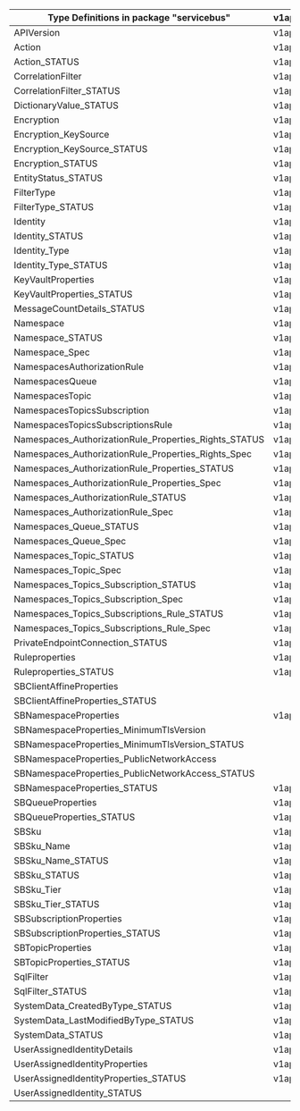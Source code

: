 | Type Definitions in package "servicebus"              | v1api20210101preview | v1api20211101 | v1api20221001preview | v1beta20210101preview |
|-------------------------------------------------------|----------------------|---------------|----------------------|-----------------------|
| APIVersion                                            | v1api20210101preview | v1api20211101 | v1api20221001preview | v1beta20210101preview |
| Action                                                | v1api20210101preview | v1api20211101 | v1api20221001preview | v1beta20210101preview |
| Action_STATUS                                         | v1api20210101preview | v1api20211101 | v1api20221001preview | v1beta20210101preview |
| CorrelationFilter                                     | v1api20210101preview | v1api20211101 | v1api20221001preview | v1beta20210101preview |
| CorrelationFilter_STATUS                              | v1api20210101preview | v1api20211101 | v1api20221001preview | v1beta20210101preview |
| DictionaryValue_STATUS                                | v1api20210101preview |               |                      | v1beta20210101preview |
| Encryption                                            | v1api20210101preview | v1api20211101 | v1api20221001preview | v1beta20210101preview |
| Encryption_KeySource                                  | v1api20210101preview | v1api20211101 | v1api20221001preview | v1beta20210101preview |
| Encryption_KeySource_STATUS                           | v1api20210101preview | v1api20211101 | v1api20221001preview | v1beta20210101preview |
| Encryption_STATUS                                     | v1api20210101preview | v1api20211101 | v1api20221001preview | v1beta20210101preview |
| EntityStatus_STATUS                                   | v1api20210101preview | v1api20211101 | v1api20221001preview | v1beta20210101preview |
| FilterType                                            | v1api20210101preview | v1api20211101 | v1api20221001preview | v1beta20210101preview |
| FilterType_STATUS                                     | v1api20210101preview | v1api20211101 | v1api20221001preview | v1beta20210101preview |
| Identity                                              | v1api20210101preview | v1api20211101 | v1api20221001preview | v1beta20210101preview |
| Identity_STATUS                                       | v1api20210101preview | v1api20211101 | v1api20221001preview | v1beta20210101preview |
| Identity_Type                                         | v1api20210101preview | v1api20211101 | v1api20221001preview | v1beta20210101preview |
| Identity_Type_STATUS                                  | v1api20210101preview | v1api20211101 | v1api20221001preview | v1beta20210101preview |
| KeyVaultProperties                                    | v1api20210101preview | v1api20211101 | v1api20221001preview | v1beta20210101preview |
| KeyVaultProperties_STATUS                             | v1api20210101preview | v1api20211101 | v1api20221001preview | v1beta20210101preview |
| MessageCountDetails_STATUS                            | v1api20210101preview | v1api20211101 | v1api20221001preview | v1beta20210101preview |
| Namespace                                             | v1api20210101preview | v1api20211101 | v1api20221001preview | v1beta20210101preview |
| Namespace_STATUS                                      | v1api20210101preview | v1api20211101 | v1api20221001preview | v1beta20210101preview |
| Namespace_Spec                                        | v1api20210101preview | v1api20211101 | v1api20221001preview | v1beta20210101preview |
| NamespacesAuthorizationRule                           | v1api20210101preview | v1api20211101 | v1api20221001preview |                       |
| NamespacesQueue                                       | v1api20210101preview | v1api20211101 | v1api20221001preview | v1beta20210101preview |
| NamespacesTopic                                       | v1api20210101preview | v1api20211101 | v1api20221001preview | v1beta20210101preview |
| NamespacesTopicsSubscription                          | v1api20210101preview | v1api20211101 | v1api20221001preview | v1beta20210101preview |
| NamespacesTopicsSubscriptionsRule                     | v1api20210101preview | v1api20211101 | v1api20221001preview | v1beta20210101preview |
| Namespaces_AuthorizationRule_Properties_Rights_STATUS | v1api20210101preview | v1api20211101 | v1api20221001preview |                       |
| Namespaces_AuthorizationRule_Properties_Rights_Spec   | v1api20210101preview | v1api20211101 | v1api20221001preview |                       |
| Namespaces_AuthorizationRule_Properties_STATUS        | v1api20210101preview | v1api20211101 | v1api20221001preview |                       |
| Namespaces_AuthorizationRule_Properties_Spec          | v1api20210101preview | v1api20211101 | v1api20221001preview |                       |
| Namespaces_AuthorizationRule_STATUS                   | v1api20210101preview | v1api20211101 | v1api20221001preview |                       |
| Namespaces_AuthorizationRule_Spec                     | v1api20210101preview | v1api20211101 | v1api20221001preview |                       |
| Namespaces_Queue_STATUS                               | v1api20210101preview | v1api20211101 | v1api20221001preview | v1beta20210101preview |
| Namespaces_Queue_Spec                                 | v1api20210101preview | v1api20211101 | v1api20221001preview | v1beta20210101preview |
| Namespaces_Topic_STATUS                               | v1api20210101preview | v1api20211101 | v1api20221001preview | v1beta20210101preview |
| Namespaces_Topic_Spec                                 | v1api20210101preview | v1api20211101 | v1api20221001preview | v1beta20210101preview |
| Namespaces_Topics_Subscription_STATUS                 | v1api20210101preview | v1api20211101 | v1api20221001preview | v1beta20210101preview |
| Namespaces_Topics_Subscription_Spec                   | v1api20210101preview | v1api20211101 | v1api20221001preview | v1beta20210101preview |
| Namespaces_Topics_Subscriptions_Rule_STATUS           | v1api20210101preview | v1api20211101 | v1api20221001preview | v1beta20210101preview |
| Namespaces_Topics_Subscriptions_Rule_Spec             | v1api20210101preview | v1api20211101 | v1api20221001preview | v1beta20210101preview |
| PrivateEndpointConnection_STATUS                      | v1api20210101preview | v1api20211101 | v1api20221001preview | v1beta20210101preview |
| Ruleproperties                                        | v1api20210101preview | v1api20211101 | v1api20221001preview | v1beta20210101preview |
| Ruleproperties_STATUS                                 | v1api20210101preview | v1api20211101 | v1api20221001preview | v1beta20210101preview |
| SBClientAffineProperties                              |                      | v1api20211101 | v1api20221001preview |                       |
| SBClientAffineProperties_STATUS                       |                      | v1api20211101 | v1api20221001preview |                       |
| SBNamespaceProperties                                 | v1api20210101preview | v1api20211101 | v1api20221001preview | v1beta20210101preview |
| SBNamespaceProperties_MinimumTlsVersion               |                      |               | v1api20221001preview |                       |
| SBNamespaceProperties_MinimumTlsVersion_STATUS        |                      |               | v1api20221001preview |                       |
| SBNamespaceProperties_PublicNetworkAccess             |                      |               | v1api20221001preview |                       |
| SBNamespaceProperties_PublicNetworkAccess_STATUS      |                      |               | v1api20221001preview |                       |
| SBNamespaceProperties_STATUS                          | v1api20210101preview | v1api20211101 | v1api20221001preview | v1beta20210101preview |
| SBQueueProperties                                     | v1api20210101preview | v1api20211101 | v1api20221001preview | v1beta20210101preview |
| SBQueueProperties_STATUS                              | v1api20210101preview | v1api20211101 | v1api20221001preview | v1beta20210101preview |
| SBSku                                                 | v1api20210101preview | v1api20211101 | v1api20221001preview | v1beta20210101preview |
| SBSku_Name                                            | v1api20210101preview | v1api20211101 | v1api20221001preview | v1beta20210101preview |
| SBSku_Name_STATUS                                     | v1api20210101preview | v1api20211101 | v1api20221001preview | v1beta20210101preview |
| SBSku_STATUS                                          | v1api20210101preview | v1api20211101 | v1api20221001preview | v1beta20210101preview |
| SBSku_Tier                                            | v1api20210101preview | v1api20211101 | v1api20221001preview | v1beta20210101preview |
| SBSku_Tier_STATUS                                     | v1api20210101preview | v1api20211101 | v1api20221001preview | v1beta20210101preview |
| SBSubscriptionProperties                              | v1api20210101preview | v1api20211101 | v1api20221001preview | v1beta20210101preview |
| SBSubscriptionProperties_STATUS                       | v1api20210101preview | v1api20211101 | v1api20221001preview | v1beta20210101preview |
| SBTopicProperties                                     | v1api20210101preview | v1api20211101 | v1api20221001preview | v1beta20210101preview |
| SBTopicProperties_STATUS                              | v1api20210101preview | v1api20211101 | v1api20221001preview | v1beta20210101preview |
| SqlFilter                                             | v1api20210101preview | v1api20211101 | v1api20221001preview | v1beta20210101preview |
| SqlFilter_STATUS                                      | v1api20210101preview | v1api20211101 | v1api20221001preview | v1beta20210101preview |
| SystemData_CreatedByType_STATUS                       | v1api20210101preview | v1api20211101 | v1api20221001preview | v1beta20210101preview |
| SystemData_LastModifiedByType_STATUS                  | v1api20210101preview | v1api20211101 | v1api20221001preview | v1beta20210101preview |
| SystemData_STATUS                                     | v1api20210101preview | v1api20211101 | v1api20221001preview | v1beta20210101preview |
| UserAssignedIdentityDetails                           | v1api20210101preview | v1api20211101 | v1api20221001preview | v1beta20210101preview |
| UserAssignedIdentityProperties                        | v1api20210101preview | v1api20211101 | v1api20221001preview | v1beta20210101preview |
| UserAssignedIdentityProperties_STATUS                 | v1api20210101preview | v1api20211101 | v1api20221001preview | v1beta20210101preview |
| UserAssignedIdentity_STATUS                           |                      | v1api20211101 | v1api20221001preview |                       |
